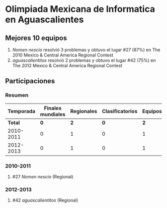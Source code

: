 # Olimpiada Mexicana de Informatica en Aguascalientes

## Mejores 10 equipos

1. _Nomen nescio_ resolvió 3 problemas y obtuvo el lugar #27 (87%) en The 2010 Mexico & Central America Regional Contest
1. _aguascalientitos_ resolvió 2 problemas y obtuvo el lugar #42 (75%) en The 2012 Mexico & Central America Regional Contest

## Participaciones

### Resumen

| Temporada | Finales mundiales | Regionales | Clasificatorios | Equipos |
| --- | --- | --- | --- | --- |
| **Total** | **0** | **2** | **0** | **2** |
| 2010-2011 | 0 | 1 | 0 | 1 |
| 2012-2013 | 0 | 1 | 0 | 1 |

### 2010-2011

1. #27 _Nomen nescio_ (Regional)

### 2012-2013

1. #42 _aguascalientitos_ (Regional)



